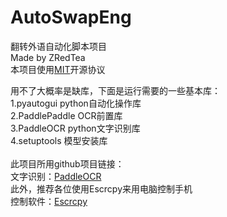 
# AutoSwapEng
翻转外语自动化脚本项目\
Made by ZRedTea\
本项目使用[MIT](https://mit-license.org/)开源协议


用不了大概率是缺库，下面是运行需要的一些基本库：\
1.pyautogui python自动化操作库\
2.PaddlePaddle OCR前置库\
3.PaddleOCR python文字识别库\
4.setuptools 模型安装库\
\
此项目所用github项目链接：\
文字识别：[PaddleOCR](https://github.com/PaddlePaddle/PaddleOCR)
\
此外，推荐各位使用Escrcpy来用电脑控制手机\
控制软件：[Escrcpy](https://github.com/PaddlePaddle/PaddleOCR)
